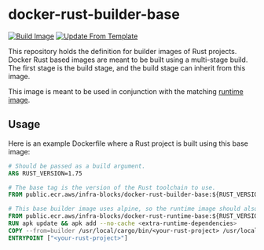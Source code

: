 # docker-rust-builder-base
[![Build Image](https://github.com/infra-blocks/docker-rust-builder-base/actions/workflows/build-image.yml/badge.svg)](https://github.com/infra-blocks/docker-rust-builder-base/actions/workflows/build-image.yml)
[![Update From Template](https://github.com/infra-blocks/docker-rust-builder-base/actions/workflows/update-from-template.yml/badge.svg)](https://github.com/infra-blocks/docker-rust-builder-base/actions/workflows/update-from-template.yml)

This repository holds the definition for builder images of Rust projects. Docker Rust based images are meant to be
built using a multi-stage build. The first stage is the build stage, and the build stage can inherit from this
image.

This image is meant to be used in conjunction with the matching [runtime image](https://github.com/infra-blocks/docker-rust-runtime-base/).

## Usage

Here is an example Dockerfile where a Rust project is built using this base image:

```Dockerfile
# Should be passed as a build argument.
ARG RUST_VERSION=1.75

# The base tag is the version of the Rust toolchain to use.
FROM public.ecr.aws/infra-blocks/docker-rust-builder-base:${RUST_VERSION} as builder

# This base builder image uses alpine, so the runtime image should also use alpine.
FROM public.ecr.aws/infra-blocks/docker-rust-runtime-base:${RUST_VERSION}
RUN apk update && apk add --no-cache <extra-runtime-dependencies>
COPY --from=builder /usr/local/cargo/bin/<your-rust-project> /usr/local/bin/<your-rust-project>
ENTRYPOINT ["<your-rust-project>"]
```
